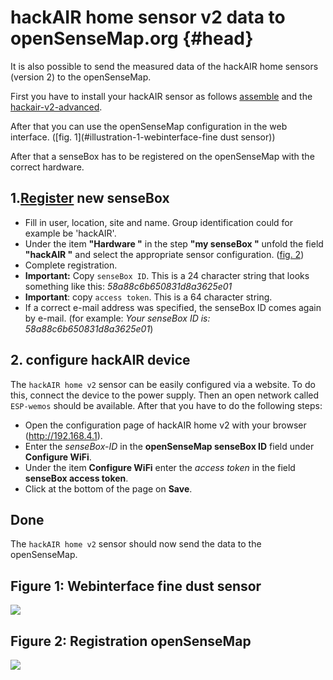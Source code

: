 # hackAIR home sensor v2 data to openSenseMap.org {#head}
It is also possible to send the measured data of the hackAIR home sensors (version 2) to the openSenseMap.

First you have to install your hackAIR sensor as follows [assemble](http://www.hackair.eu/hackair-home-v2/) and the [hackair-v2-advanced](https://github.com/mkraats/hackair-v2-advanced).

After that you can use the openSenseMap configuration in the web interface. ([fig. 1](#illustration-1-webinterface-fine dust sensor))

After that a senseBox has to be registered on the openSenseMap with the correct hardware.

## 1.[Register](https://opensensemap.org/register) new senseBox
- Fill in user, location, site and name. Group identification could for example be 'hackAIR'.
- Under the item **"Hardware "** in the step **"my senseBox "** unfold the field **"hackAIR "** and select the appropriate sensor configuration. ([fig. 2](#image-2-registration-opensensemap))
- Complete registration.
- **Important:** Copy `senseBox ID`. This is a 24 character string that looks something like this: *58a88c6b650831d8a3625e01*
- **Important**: copy `access token`. This is a 64 character string.
- If a correct e-mail address was specified, the senseBox ID comes again by e-mail. (for example: *Your senseBox ID is: 58a88c6b650831d8a3625e01*)

## 2. configure hackAIR device
The `hackAIR home v2` sensor can be easily configured via a website. To do this, connect the device to the power supply.
Then an open network called `ESP-wemos` should be available. After that you have to do the following steps:

- Open the configuration page of hackAIR home v2 with your browser (http://192.168.4.1).
- Enter the *senseBox-ID* in the **openSenseMap senseBox ID** field under **Configure WiFi**.
- Under the item **Configure WiFi** enter the *access token* in the field **senseBox access token**.
- Click at the bottom of the page on **Save**.

## Done
The `hackAIR home v2` sensor should now send the data to the openSenseMap.

## Figure 1: Webinterface fine dust sensor
<img src="https://github.com/sensebox/resources/raw/master/images/hackair/02_Sensor_Configuration.png"/>

## Figure 2: Registration openSenseMap
<img src="https://github.com/sensebox/resources/raw/master/images/hackair/01_openSenseMap_Configuration.png"/>


